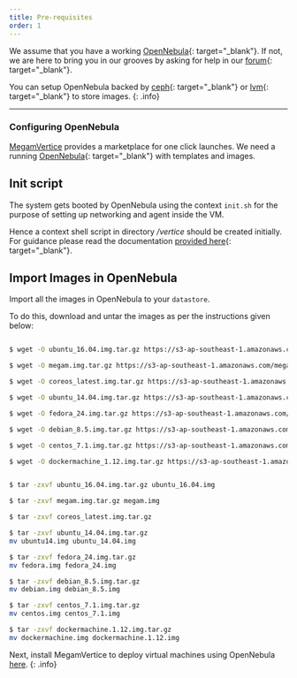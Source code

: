 ```yaml
---
title: Pre-requisites
order: 1
---
```


We assume that you have a working [OpenNebula](https://opennebula.org){: target="_blank"}. If not, we are here to bring you in our grooves by asking for help in our [forum](https://forum.megam.io){: target="_blank"}.

You can setup OpenNebula backed by [ceph](http://ceph.com){: target="_blank"} or [lvm](https://wiki.ubuntu.com/Lvm){: target="_blank"} to store images.
{: .info}

---

### Configuring OpenNebula

[MegamVertice](/) provides a marketplace for one click launches.  We need a running [OpenNebula](http://opennebula.org){: target="_blank"} with templates and images.


## Init script

The system gets booted by OpenNebula using the context `init.sh` for the purpose of setting up networking and agent inside the VM.

Hence a context shell script in directory */vertice* should be created initially. For guidance please read  the documentation [provided here](https://github.com/megamsys/gitpackager/blob/master/support/README.md){: target="_blank"}.


## Import Images in OpenNebula

Import all the images in OpenNebula to your `datastore`.

To do this, download  and untar the images as per the instructions given below:

~~~bash

$ wget -O ubuntu_16.04.img.tar.gz https://s3-ap-southeast-1.amazonaws.com/megampub/iso/ubuntu_16.04.tar.gz

$ wget -O megam.img.tar.gz https://s3-ap-southeast-1.amazonaws.com/megampub/iso/megam.tar.gz

$ wget -O coreos_latest.img.tar.gz https://s3-ap-southeast-1.amazonaws.com/megampub/iso/coreos_latest.tar.gz

$ wget -O ubuntu_14.04.img.tar.gz https://s3-ap-southeast-1.amazonaws.com/megampub/iso/ubuntu14.tar.gz

$ wget -O fedora_24.img.tar.gz https://s3-ap-southeast-1.amazonaws.com/megampub/iso/fedora.tar.gz

$ wget -O debian_8.5.img.tar.gz https://s3-ap-southeast-1.amazonaws.com/megampub/iso/debian.tar.gz

$ wget -O centos_7.1.img.tar.gz https://s3-ap-southeast-1.amazonaws.com/megampub/iso/centos.tar.gz

$ wget -O dockermachine_1.12.img.tar.gz https://s3-ap-southeast-1.amazonaws.com/megampub/iso/dockermachine.tar.gz


$ tar -zxvf ubuntu_16.04.img.tar.gz ubuntu_16.04.img

$ tar -zxvf megam.img.tar.gz megam.img

$ tar -zxvf coreos_latest.img.tar.gz

$ tar -zxvf ubuntu_14.04.img.tar.gz
mv ubuntu14.img ubuntu_14.04.img

$ tar -zxvf fedora_24.img.tar.gz
mv fedora.img fedora_24.img

$ tar -zxvf debian_8.5.img.tar.gz
mv debian.img debian_8.5.img

$ tar -zxvf centos_7.1.img.tar.gz
mv centos.img centos_7.1.img

$ tar -zxvf dockermachine.1.12.img.tar.gz
mv dockermachine.img dockermachine.1.12.img

~~~

Next, install MegamVertice to deploy virtual machines using OpenNebula [here](/installation/vertice/).
{: .info}
